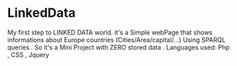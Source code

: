 # LinkedData
 My first step to LINKED DATA world.
it's a Simple webPage that shows informations about Europe countries (Cities/Area/capital/...) Using SPARQL queries . 
So it's a Mini Project with ZERO stored data .
Languages used:  Php , CSS , Jquery 
